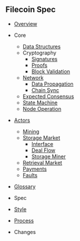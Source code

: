 ## Filecoin Spec

* [Overview](INTRO.md)

* Core
  * [Data Structures](data-structures.md)
  * Cryptography
    * [Signatures](signatures.md)
    * [Proofs](proofs.md)
    * [Block Validation](validation.md)
  * [Network](network-protocols.md)
    * [Data Propagation](data-propagation.md)
    * [Chain Sync](sync.md)
  * [Expected Consensus](expected-consensus.md)
  * [State Machine](state-machine.md)
  * [Node Operation](operation.md)
* [Actors](actors.md)
  * [Mining](mining.md)
  * [Storage Market](storage-market.md)
    * [Interface](storage-market.md#the-market-interface)
    * [Deal Flow](storage-market.md#market-flow)
    * [Storage Miner](miner.md)
  * [Retrieval Market](retrieval-market.md)
  * [Payments](payments.md)
  * [Faults](faults.md)
* [Glossary](definitions.md)


* Spec
 * [Style](style.md)
 * [Process](process.md)
 * Changes

